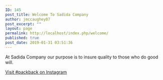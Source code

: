 ```yaml
---
ID: 145
post_title: Welcome To Sadida Company
author: jmccaughey07
post_excerpt: ""
layout: page
permalink: http://localhost/index.php/welcome/
published: true
post_date: 2019-01-31 03:51:36
---
```

<!-- wp:paragraph -->
<p>At Sadida Company our purpose is to insure quality to those who do good will.</p>
<!-- /wp:paragraph -->

<!-- wp:html -->
<a href="https://www.instagram.com/explore/tags/packback/?hl=en">Visit #packback on Instagram</a>
<!-- /wp:html -->

<!-- wp:paragraph -->
<p></p>
<!-- /wp:paragraph -->